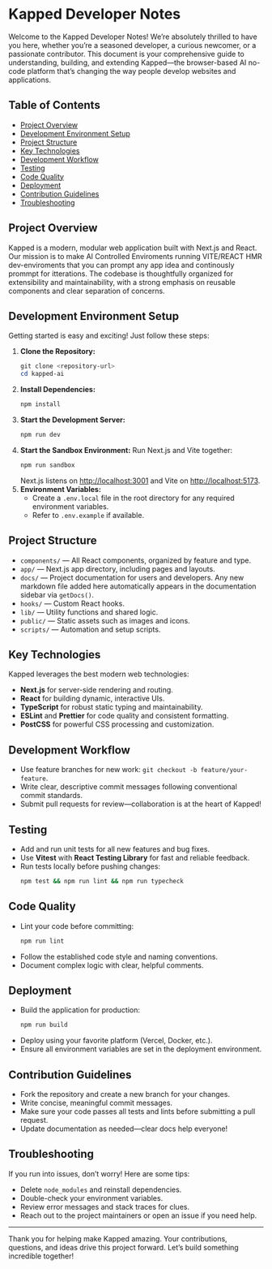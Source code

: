 # Kapped Developer Notes

Welcome to the Kapped Developer Notes! We’re absolutely thrilled to have you here, whether you’re a seasoned developer, a curious newcomer, or a passionate contributor. This document is your comprehensive guide to understanding, building, and extending Kapped—the browser-based AI no-code platform that’s changing the way people develop websites and applications.

## Table of Contents

- [Project Overview](#project-overview)
- [Development Environment Setup](#development-environment-setup)
- [Project Structure](#project-structure)
- [Key Technologies](#key-technologies)
- [Development Workflow](#development-workflow)
- [Testing](#testing)
- [Code Quality](#code-quality)
- [Deployment](#deployment)
- [Contribution Guidelines](#contribution-guidelines)
- [Troubleshooting](#troubleshooting)

## Project Overview

Kapped is a modern, modular web application built with Next.js and React. Our mission is to make AI Controlled Enviroments running VITE/REACT HMR dev-enviroments that you can prompt any app idea and continously prommpt for itterations. The codebase is thoughtfully organized for extensibility and maintainability, with a strong emphasis on reusable components and clear separation of concerns.

## Development Environment Setup

Getting started is easy and exciting! Just follow these steps:

1. **Clone the Repository:**
   ```powershell
   git clone <repository-url>
   cd kapped-ai
   ```
2. **Install Dependencies:**
   ```powershell
   npm install
   ```
3. **Start the Development Server:**
   ```powershell
   npm run dev
   ```
4. **Start the Sandbox Environment:**
   Run Next.js and Vite together:
   ```bash
   npm run sandbox
   ```
   Next.js listens on [http://localhost:3001](http://localhost:3001) and Vite on [http://localhost:5173](http://localhost:5173).
5. **Environment Variables:**
   - Create a `.env.local` file in the root directory for any required environment variables.
   - Refer to `.env.example` if available.

## Project Structure

- `components/` — All React components, organized by feature and type.
- `app/` — Next.js app directory, including pages and layouts.
- `docs/` — Project documentation for users and developers. Any new markdown file
  added here automatically appears in the documentation sidebar via `getDocs()`.
- `hooks/` — Custom React hooks.
- `lib/` — Utility functions and shared logic.
- `public/` — Static assets such as images and icons.
- `scripts/` — Automation and setup scripts.

## Key Technologies

Kapped leverages the best modern web technologies:

- **Next.js** for server-side rendering and routing.
- **React** for building dynamic, interactive UIs.
- **TypeScript** for robust static typing and maintainability.
- **ESLint** and **Prettier** for code quality and consistent formatting.
- **PostCSS** for powerful CSS processing and customization.

## Development Workflow

- Use feature branches for new work: `git checkout -b feature/your-feature`.
- Write clear, descriptive commit messages following conventional commit standards.
- Submit pull requests for review—collaboration is at the heart of Kapped!

## Testing

- Add and run unit tests for all new features and bug fixes.
- Use **Vitest** with **React Testing Library** for fast and reliable feedback.
- Run tests locally before pushing changes:
  ```bash
  npm test && npm run lint && npm run typecheck
  ```

## Code Quality

- Lint your code before committing:
  ```powershell
  npm run lint
  ```
- Follow the established code style and naming conventions.
- Document complex logic with clear, helpful comments.

## Deployment

- Build the application for production:
  ```powershell
  npm run build
  ```
- Deploy using your favorite platform (Vercel, Docker, etc.).
- Ensure all environment variables are set in the deployment environment.

## Contribution Guidelines

- Fork the repository and create a new branch for your changes.
- Write concise, meaningful commit messages.
- Make sure your code passes all tests and lints before submitting a pull request.
- Update documentation as needed—clear docs help everyone!

## Troubleshooting

If you run into issues, don’t worry! Here are some tips:

- Delete `node_modules` and reinstall dependencies.
- Double-check your environment variables.
- Review error messages and stack traces for clues.
- Reach out to the project maintainers or open an issue if you need help.

---

Thank you for helping make Kapped amazing. Your contributions, questions, and ideas drive this project forward. Let’s build something incredible together!
